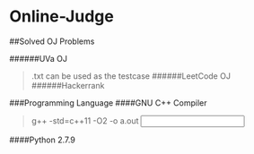 # Online-Judge
##Solved OJ Problems

######UVa OJ
> <filename>.txt can be used as the testcase
######LeetCode OJ
######Hackerrank

###Programming Language
####GNU C++ Compiler
> g++ -std=c++11 -O2 -o a.out <input file>

####Python 2.7.9

